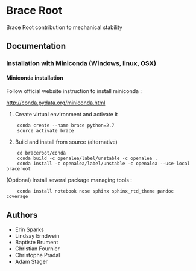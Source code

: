 # Brace Root

Brace Root contribution to mechanical stability

## Documentation


### Installation with Miniconda (Windows, linux, OSX)

#### Miniconda installation

Follow official website instruction to install miniconda :

http://conda.pydata.org/miniconda.html

1. Create virtual environment and activate it

```
    conda create --name brace python=2.7
    source activate brace
```

2. Build and install from source (alternative)

```
    cd braceroot/conda
    conda build -c openalea/label/unstable -c openalea .
    conda install -c openalea/label/unstable -c openalea --use-local braceroot
```

(Optional) Install several package managing tools :

```
    conda install notebook nose sphinx sphinx_rtd_theme pandoc coverage
```

## Authors

* Erin Sparks
* Lindsay Erndwein
* Baptiste Brument
* Christian Fournier	
* Christophe Pradal
* Adam Stager
